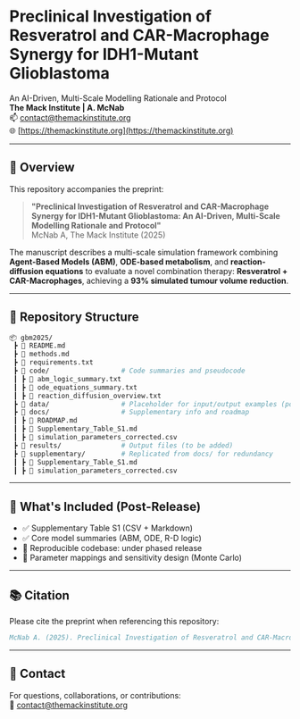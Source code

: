 # Preclinical Investigation of Resveratrol and CAR-Macrophage Synergy for IDH1-Mutant Glioblastoma

An AI-Driven, Multi-Scale Modelling Rationale and Protocol  
**The Mack Institute | A. McNab**  
📫 contact@themackinstitute.org  
🌐 [https://themackinstitute.org](https://themackinstitute.org)

---

## 📄 Overview
This repository accompanies the preprint:

> **"Preclinical Investigation of Resveratrol and CAR-Macrophage Synergy for IDH1-Mutant Glioblastoma: An AI-Driven, Multi-Scale Modelling Rationale and Protocol"**  
> McNab A, The Mack Institute (2025)

The manuscript describes a multi-scale simulation framework combining **Agent-Based Models (ABM)**, **ODE-based metabolism**, and **reaction-diffusion equations** to evaluate a novel combination therapy: **Resveratrol + CAR-Macrophages**, achieving a **93% simulated tumour volume reduction**.

---

## 📁 Repository Structure
```bash
📦 gbm2025/
 ┣ 📄 README.md
 ┣ 📄 methods.md
 ┣ 📄 requirements.txt
 ┣ 📂 code/                  # Code summaries and pseudocode
 ┃ ┣ 📜 abm_logic_summary.txt
 ┃ ┣ 📜 ode_equations_summary.txt
 ┃ ┣ 📜 reaction_diffusion_overview.txt
 ┣ 📂 data/                  # Placeholder for input/output examples (post-publication)
 ┣ 📂 docs/                  # Supplementary info and roadmap
 ┃ ┣ 📜 ROADMAP.md
 ┃ ┣ 📜 Supplementary_Table_S1.md
 ┃ ┣ 📜 simulation_parameters_corrected.csv
 ┣ 📂 results/               # Output files (to be added)
 ┣ 📂 supplementary/         # Replicated from docs/ for redundancy
 ┃ ┣ 📜 Supplementary_Table_S1.md
 ┃ ┣ 📜 simulation_parameters_corrected.csv
```

---

## 📌 What's Included (Post-Release)
- ✅ Supplementary Table S1 (CSV + Markdown)
- ✅ Core model summaries (ABM, ODE, R-D logic)
- 🚧 Reproducible codebase: under phased release
- 🔬 Parameter mappings and sensitivity design (Monte Carlo)

---

## 📚 Citation
Please cite the preprint when referencing this repository:
```bibtex
McNab A. (2025). Preclinical Investigation of Resveratrol and CAR-Macrophage Synergy for IDH1-Mutant Glioblastoma: An AI-Driven, Multi-Scale Modelling Rationale and Protocol. OSF Preprints. (https://doi.org/10.31219/osf.io/eyaf2)
```

---

## 🤝 Contact
For questions, collaborations, or contributions:  
📧 contact@themackinstitute.org

